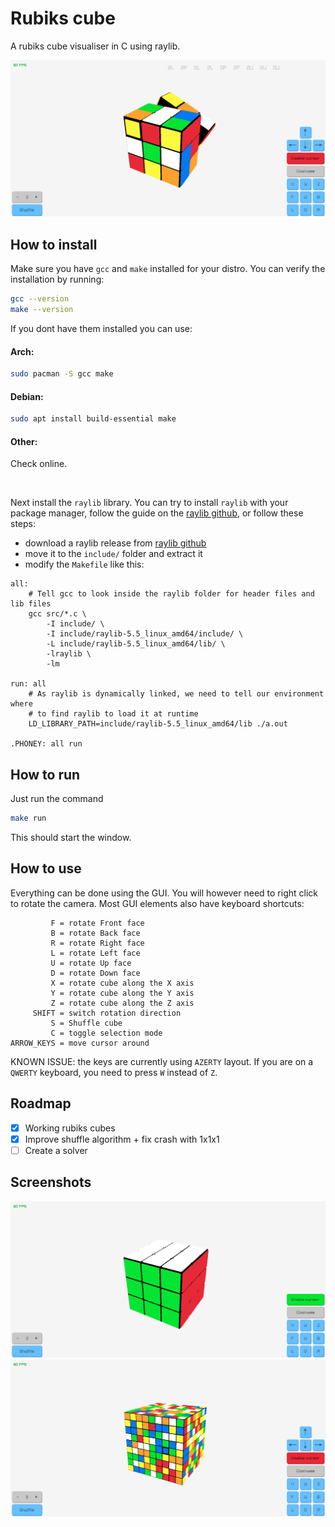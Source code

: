 # Rubiks cube
A rubiks cube visualiser in C using raylib.

![Screenshot of a 3x3x3 rubiks cube being shuffeled](images/example.png)

## How to install
Make sure you have `gcc` and `make` installed for your distro.
You can verify the installation by running:
```sh
gcc --version
make --version
```
If you dont have them installed you can use:
#### Arch:
```sh
sudo pacman -S gcc make
```
#### Debian:
```sh
sudo apt install build-essential make
```
#### Other:
Check online.

<br>

Next install the `raylib` library.
You can try to install `raylib` with your package manager,
follow the guide on the [raylib github](https://github.com/raysan5/raylib/wiki/Working-on-GNU-Linux),
or follow these steps:
- download a raylib release from [raylib github](https://github.com/raysan5/raylib/releases/)
- move it to the `include/` folder and extract it
- modify the `Makefile` like this:
```make
all:
    # Tell gcc to look inside the raylib folder for header files and lib files
	gcc src/*.c \
		-I include/ \
		-I include/raylib-5.5_linux_amd64/include/ \
		-L include/raylib-5.5_linux_amd64/lib/ \
		-lraylib \
		-lm

run: all
	# As raylib is dynamically linked, we need to tell our environment where
	# to find raylib to load it at runtime
	LD_LIBRARY_PATH=include/raylib-5.5_linux_amd64/lib ./a.out

.PHONEY: all run
```



## How to run
Just run the command
```sh
make run
```
This should start the window.

## How to use
Everything can be done using the GUI. You will however need to right click to
rotate the camera. Most GUI elements also have keyboard shortcuts:
```
         F = rotate Front face
         B = rotate Back face
         R = rotate Right face
         L = rotate Left face
         U = rotate Up face
         D = rotate Down face
         X = rotate cube along the X axis
         Y = rotate cube along the Y axis
         Z = rotate cube along the Z axis
     SHIFT = switch rotation direction
         S = Shuffle cube
         C = toggle selection mode
ARROW_KEYS = move cursor around
```
KNOWN ISSUE: the keys are currently using `AZERTY` layout. If you are on a
`QWERTY` keyboard, you need to press `W` instead of `Z`.

## Roadmap
- [x] Working rubiks cubes
- [x] Improve shuffle algorithm + fix crash with 1x1x1
- [ ] Create a solver

## Screenshots
![screenshot of the starting screen](images/start.png)
![screenshot of the shuffeled 9x9x9 cube](images/bigcube.png)
